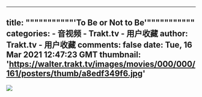 
---
title: """""""""""'To Be or Not to Be'"""""""""""
categories: 
    - 音视频
    - Trakt.tv - 用户收藏
author: Trakt.tv - 用户收藏
comments: false
date: Tue, 16 Mar 2021 12:47:23 GMT
thumbnail: 'https://walter.trakt.tv/images/movies/000/000/161/posters/thumb/a8edf349f6.jpg'
---

<div>   
<img src="https://walter.trakt.tv/images/movies/000/000/161/posters/thumb/a8edf349f6.jpg" style="max-width: 100%;" referrerpolicy="no-referrer">  
</div>
            
